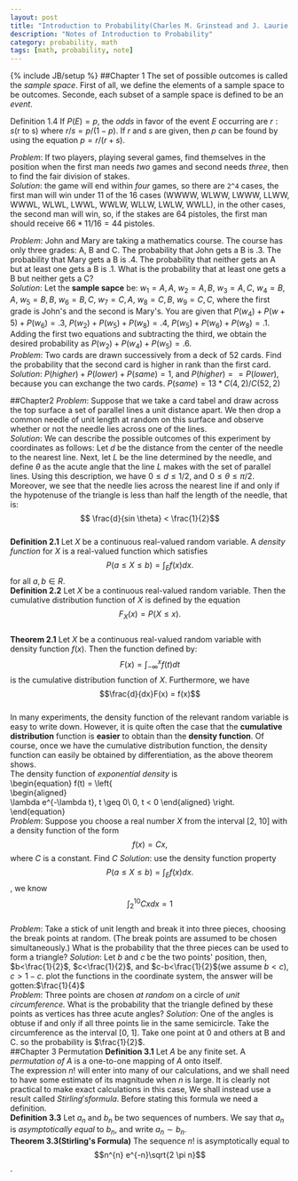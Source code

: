 ```yaml
---
layout: post
title: "Introduction to Probability(Charles M. Grinstead and J. Laurie Snell)"
description: "Notes of Introduction to Probability"  
category: probability, math  
tags: [math, probability, note]
---
```

{% include JB/setup %}
##Chapter 1
The set of possible outcomes is called the *sample space*. First of all, we define the elements of a sample space to be outcomes. Seconde, each subset of a sample space is defined to be an *event*.  

Definition 1.4 If $P(E) = p$, the *odds* in favor of the event $E$ occurring are $r:s$(r to s) where $r/s = p/(1-p)$. If $r$ and $s$ are given, then $p$ can be found by using the equation $p=r/(r+s)$.

*Problem*: If two players, playing several games, find themselves in the position when the first man needs *two* games and second needs *three*, then to find the fair division of stakes.  
*Solution*: the game will end within *four* games, so there are `2^4` cases, the first man will win under 11 of the 16 cases (WWWW, WLWW, LWWW, LLWW, WWWL, WLWL, LWWL, WWLW, WLLW, LWLW, WWLL), in the other cases, the second man will win, so, if the stakes are 64 pistoles, the first man should receive $66 \ast 11/16 = 44$ pistoles.  

*Problem*: John and Mary are taking a mathematics course. The course has only three grades: A, B and C. The probability that John gets a B is .3. The probability that Mary gets a B is .4. The probability that neither gets an A but at least one gets a B is .1. What is the probability that at least one gets a B but neither gets a C?  
*Solution*: Let the **sample sapce** be: $w_1 = {A, A}$, $w_2 = {A, B}$, $w_3 = {A, C}$, $w_4={B,A}$, $w_5={B,B}$, $w_6={B,C}$, $w_7={C,A}$, $w_8={C,B}$, $w_9={C,C}$, where the first grade is John's and the second is Mary's. You are given that $P(w_4)+P(w+5)+P(w_6)=.3$, $P(w_2)+P(w_5)+P(w_8)=.4$, $P(w_5)+P(w_6)+P(w_8)=.1$. Adding the first two equations and subtracting the third, we obtain the desired probability as $P(w_2)+P(w_4)+P(w_5)=.6$.  
*Problem*: Two cards are drawn successively from a deck of 52 cards. Find the probability that the second card is higher in rank than the first card.  
*Solution*: $P(higher)+P(lower)+P(same)=1$, and $P(higher) == P(lower)$, because you can exchange the two cards. $P(same) = 13*C(4,2)/C(52,2)$  

##Chapter2
*Problem*: Suppose that we take a card tabel and draw across the top surface a set of parallel lines a unit distance apart. We then drop a common needle of unit length at random on this surface and observe whether or not the needle lies across one of the lines.  
*Solution*: We can describe the possible outcomes of this experiment by coordinates as follows: Let $d$ be the distance from the center of the needle to the nearest line. Next, let $L$ be the line determined by the needle, and define $\theta$ as the acute angle that the line $L$ makes with the set of parallel lines. Using this description, we have $0 \leq d \leq 1/2$, and $0 \leq \theta \leq \pi/2$. Moreover, we see that the needle lies across the nearest line if and only if the hypotenuse of the triangle is less than half the length of the needle, that is: $$ \frac{d}{sin \theta} < \frac{1}{2}$$  
**Definition 2.1** Let $X$ be a continuous real-valued random variable. A *density function* for $X$ is a real-valued function which satisfies $$ P(a \leq X \leq b) = \int_E f(x) dx.$$ for all $a, b \in R$.  
**Definition 2.2** Let $X$ be a continuous real-valued random variable. Then the cumulative distribution function of $X$ is defined by the equation $$F_X(x) = P(X \leq x).$$  
**Theorem 2.1** Let $X$ be a continuous real-valued random variable with density function $f(x)$. Then the function defined by: $$F(x) = \int_{-\infty}^{x} f(t)dt$$ is the cumulative distribution function of $X$. Furthermore, we have $$\frac{d}{dx}F(x) = f(x)$$   
In many experiments, the density function of the relevant random variable is easy to write down. However, it is quite often the case that the **cumulative distribution** function is **easier** to obtain than the **density function**. Of course, once we have the cumulative distribution function, the density function can easily be obtained by differentiation, as the above theorem shows.  
The density function of *exponential density* is  
\begin{equation}
 f(t) = \left\{  
  \begin{aligned}   
    \lambda e^{-\lambda t},  t \geq 0\\
    0,  t < 0 \end{aligned} 
  \right.
\end{equation}  
*Problem*: Suppose you choose a real number $X$ from the interval [2, 10] with a density function of the form $$ f(x) = Cx,$$ where $C$ is a constant. Find $C$
*Solution*: use the density function property $$ P(a \leq X \leq b) = \int_E f(x) dx.$$, we know $$ \int_{2}^{10} Cx dx = 1 $$  
*Problem*: Take a stick of unit length and break it into three pieces, choosing the break points at random. (The break points are assumed to be chosen simultaneously.) What is the probability that the three pieces can be used to form a triangle?
*Solution*: Let $b$ and $c$ be the two points' position, then, $b<\frac{1}{2}$, $c<\frac{1}{2}$, and $c-b<\frac{1}{2}$(we assume $b<c$), $c>1-c$. plot the functions in the coordinate system, the answer will be gotten:$\frac{1}{4}$  
*Problem*: Three points are chosen *at random* on a circle of *unit circumference.* What is the probability that the triangle defined by these points as vertices has three acute angles?
*Solution*: One of the angles is obtuse if and only if all three points lie in the same semicircle. Take the circumference as the interval [0, 1]. Take one point at 0 and others at B and C. so the probability is $\frac{1}{2}$.  
##Chapter 3 Permutation
**Definition 3.1** Let $A$ be any finite set. A *permutation of A* is a one-to-one mapping of *A* onto itself.  
The expression $n!$ will enter into many of our calculations, and we shall need to have some estimate of its magnitude when $n$ is large. It is clearly not practical to make exact calculations in this case, We shall instead use a result called $Stirling's formula$. Before stating this formula we need a definition.  
**Definition 3.3** Let $a_n$ and $b_n$ be two sequences of numbers. We say that $a_n$ is *asymptotically equal* to $b_n$, and write $a_n \sim b_n$.  
**Theorem 3.3(Stirling's Formula)** The sequence $n!$ is asymptotically equal to $$n^{n} e^{-n}\sqrt{2 \pi n}$$.